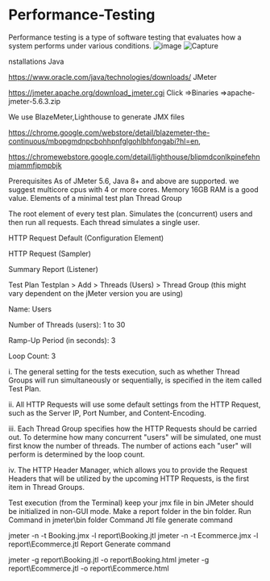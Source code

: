 # Performance-Testing
Performance testing is a type of software  testing that evaluates how a system performs under various conditions.
![image](https://github.com/user-attachments/assets/0daa9033-c867-4a41-9a52-a7ab309d75a2)
![Capture](https://github.com/user-attachments/assets/34e0af26-a96d-48fc-93c5-79651a77ea63)

nstallations
Java

  https://www.oracle.com/java/technologies/downloads/
JMeter

https://jmeter.apache.org/download_jmeter.cgi
Click =>Binaries
=>apache-jmeter-5.6.3.zip

We use BlazeMeter,Lighthouse to generate JMX files

https://chrome.google.com/webstore/detail/blazemeter-the-continuous/mbopgmdnpcbohhpnfglgohlbhfongabi?hl=en,

https://chromewebstore.google.com/detail/lighthouse/blipmdconlkpinefehnmjammfjpmpbjk

Prerequisites
As of JMeter 5.6, Java 8+ and above are supported.
we suggest multicore cpus with 4 or more cores.
Memory 16GB RAM is a good value.
Elements of a minimal test plan
Thread Group

The root element of every test plan. Simulates the (concurrent) users and then run all requests. Each thread simulates a single user.

HTTP Request Default (Configuration Element)

HTTP Request (Sampler)

Summary Report (Listener)

Test Plan
Testplan > Add > Threads (Users) > Thread Group (this might vary dependent on the jMeter version you are using)

Name: Users

Number of Threads (users): 1 to 30

Ramp-Up Period (in seconds): 3

Loop Count: 3

i. The general setting for the tests execution, such as whether Thread Groups will run simultaneously or sequentially, is specified in the item called Test Plan.

ii. All HTTP Requests will use some default settings from the HTTP Request, such as the Server IP, Port Number, and Content-Encoding.

iii. Each Thread Group specifies how the HTTP Requests should be carried out. To determine how many concurrent "users" will be simulated, one must first know the number of threads. The number of actions each "user" will perform is determined by the loop count.

iv. The HTTP Header Manager, which allows you to provide the Request Headers that will be utilized by the upcoming HTTP Requests, is the first item in Thread Groups.

Test execution (from the Terminal)
keep your jmx file in bin
JMeter should be initialized in non-GUI mode.
Make a report folder in the bin folder.
Run Command in jmeter\bin folder
Command
Jtl file generate command

jmeter -n -t Booking.jmx -l report\Booking.jtl
jmeter -n -t Ecommerce.jmx -l report\Ecommerce.jtl
Report Generate command

jmeter -g report\Booking.jtl -o report\Booking.html
jmeter -g report\Ecommerce.jtl -o report\Ecommerce.html

